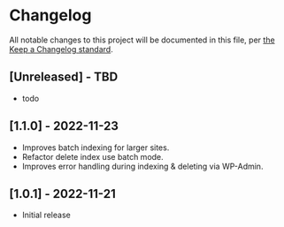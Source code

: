 # Changelog

All notable changes to this project will be documented in this file, per [the Keep a Changelog standard](http://keepachangelog.com/).

## [Unreleased] - TBD

- todo

## [1.1.0] - 2022-11-23

- Improves batch indexing for larger sites.
- Refactor delete index use batch mode.
- Improves error handling during indexing & deleting via WP-Admin.

## [1.0.1] - 2022-11-21

- Initial release

